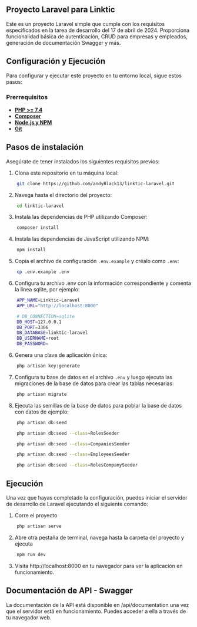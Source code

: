 ## Proyecto Laravel para Linktic

Este es un proyecto Laravel simple que cumple con los requisitos especificados en la tarea de desarrollo del 17 de abril de 2024. Proporciona funcionalidad básica de autenticación, CRUD para empresas y empleados, generación de documentación Swagger y más.

## Configuración y Ejecución

Para configurar y ejecutar este proyecto en tu entorno local, sigue estos pasos:

### Prerrequisitos

- **[PHP >= 7.4]()**
- **[Composer]()**
- **[Node.js y NPM]()**
- **[Git]()**

## Pasos de instalación

Asegúrate de tener instalados los siguientes requisitos previos:

1. Clona este repositorio en tu máquina local:
````bash
    git clone https://github.com/andyBlack13/linktic-laravel.git
````

2. Navega hasta el directorio del proyecto:

````bash
    cd linktic-laravel
````

3. Instala las dependencias de PHP utilizando Composer:

````bash
    composer install
````

4. Instala las dependencias de JavaScript utilizando NPM:

````bash
    npm install
````

5. Copia el archivo de configuración `.env.example` y créalo como `.env`:

````bash
    cp .env.example .env
````

6. Configura tu archivo .env con la información correspondiente y comenta la linea sqlite, por ejemplo:

````bash
    APP_NAME=Linktic-Laravel
    APP_URL="http://localhost:8000"

    # DB_CONNECTION=sqlite
    DB_HOST=127.0.0.1
    DB_PORT=3306
    DB_DATABASE=linktic-laravel
    DB_USERNAME=root
    DB_PASSWORD=
````

6. Genera una clave de aplicación única:

````bash
    php artisan key:generate
````

7. Configura tu base de datos en el archivo `.env` y luego ejecuta las migraciones de la base de datos para crear las tablas necesarias:

````bash
    php artisan migrate
````

8. Ejecuta las semillas de la base de datos para poblar la base de datos con datos de ejemplo:

````bash
    php artisan db:seed
````
````bash
    php artisan db:seed --class=RolesSeeder
````
````bash
    php artisan db:seed --class=CompaniesSeeder
````
````bash
    php artisan db:seed --class=EmployeesSeeder
````
````bash
    php artisan db:seed --class=RolesCompanySeeder
````

## Ejecución

Una vez que hayas completado la configuración, puedes iniciar el servidor de desarrollo de Laravel ejecutando el siguiente comando:

1. Corre el proyecto
````bash
    php artisan serve
````

2. Abre otra pestaña de terminal, navega hasta la carpeta del proyecto y ejecuta
````bash
    npm run dev
````

3. Visita http://localhost:8000 en tu navegador para ver la aplicación en funcionamiento.

##  Documentación de API - Swagger
La documentación de la API está disponible en /api/documentation una vez que el servidor está en funcionamiento. Puedes acceder a ella a través de tu navegador web.

